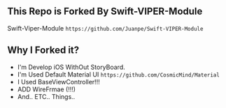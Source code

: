 ## This Repo is Forked By Swift-VIPER-Module
Swift-Viper-Module `https://github.com/Juanpe/Swift-VIPER-Module`

## Why I Forked it?
 - I'm  Develop iOS WithOut StoryBoard. 
 - I'm Used Default Material UI `https://github.com/CosmicMind/Material`
 - I Used BaseViewController!!!
 - ADD WireFrmae (!!!)
 - And.. ETC.. Things..
 